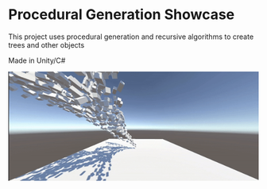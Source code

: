 # Procedural Generation Showcase

This project uses procedural generation and recursive algorithms to create trees and other objects

Made in Unity/C#

![Demo](./TreeSimulationGIF.gif)
